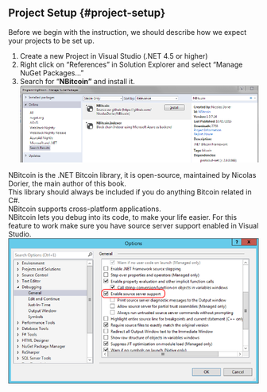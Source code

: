 ## Project Setup {#project-setup}

Before we begin with the instruction, we should describe how we expect your projects to be set up.

1.  Create a new Project in Visual Studio (.NET 4.5 or higher)
2.  Right click on “References” in Solution Explorer and select “Manage NuGet Packages…”
3.  Search for “**NBitcoin”** and install it.  
![](../assets/nuget.png)

NBitcoin is the .NET Bitcoin library, it is open-source, maintained by Nicolas Dorier, the main author of this book.  
This library should always be included if you do anything Bitcoin related in C#.  
NBitcoin supports cross-platform applications.  
NBitcoin lets you debug into its code, to make your life easier. For this feature to work make sure you have source server support enabled in Visual Studio.   
![](../assets/visualstudio_enablesourceserversupport.png)  


